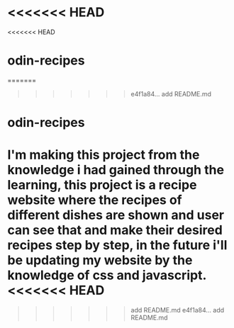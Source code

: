 <<<<<<< HEAD
=======
<<<<<<< HEAD
# odin-recipes
=======
>>>>>>> e4f1a84... add README.md
# odin-recipes
I'm making this project from the knowledge i had gained through 
the learning, this project is a recipe website where the recipes 
of different dishes are shown and user can see that and make 
their desired recipes step by step, in the future i'll be 
updating my website by the knowledge of css and javascript.
<<<<<<< HEAD
=======
>>>>>>> add README.md
>>>>>>> e4f1a84... add README.md

